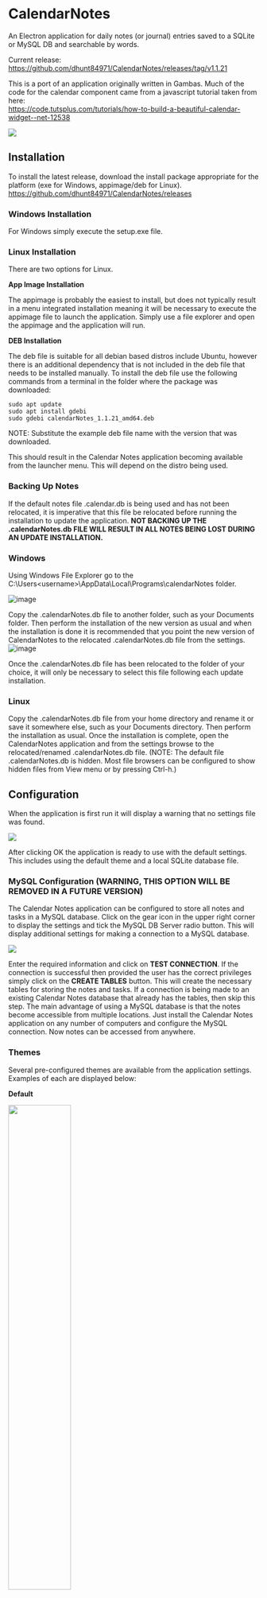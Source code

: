 # CalendarNotes
An Electron application for daily notes (or journal) entries saved to a SQLite or MySQL DB and searchable by words.

Current release:
<br/>https://github.com/dhunt84971/CalendarNotes/releases/tag/v1.1.21


This is a port of an application originally written in Gambas.  Much of the code for the calendar component came from a 
javascript tutorial taken from here:
<br/>https://code.tutsplus.com/tutorials/how-to-build-a-beautiful-calendar-widget--net-12538

<img src="./screenshots/markdown.png">

## Installation
To install the latest release, download the install package appropriate for the platform (exe for Windows, appimage/deb for Linux).
<br/>
https://github.com/dhunt84971/CalendarNotes/releases

### Windows Installation
For Windows simply execute the setup.exe file.

### Linux Installation
There are two options for Linux.  

**App Image Installation**

The appimage is probably the easiest to install, but does not typically result in a menu integrated installation meaning it will be necessary to execute the appimage file to launch the application.  Simply use a file explorer and open the appimage and the application will run.  

**DEB Installation**

The deb file is suitable for all debian based distros include Ubuntu, however there is an additional dependency that is not included in the deb file that needs to be installed manually.  To install the deb file use the following commands from a terminal in the folder where the package was downloaded:

```
sudo apt update
sudo apt install gdebi
sudo gdebi calendarNotes_1.1.21_amd64.deb
```
NOTE: Substitute the example deb file name with the version that was downloaded.

This should result in the Calendar Notes application becoming available from the launcher menu.  This will depend on the distro being used.

### Backing Up Notes
If the default notes file .calendar.db is being used and has not been relocated, it is imperative that this file be relocated before running the installation to update the application.  **NOT BACKING UP THE .calendarNotes.db FILE WILL RESULT IN ALL NOTES BEING LOST DURING AN UPDATE INSTALLATION.**

### Windows
Using Windows File Explorer go to the C:\Users\<username>\AppData\Local\Programs\calendarNotes folder.

![image](https://user-images.githubusercontent.com/674065/155982833-0253f758-096c-4128-a96c-fb847c94a603.png)

Copy the .calendarNotes.db file to another folder, such as your Documents folder.  Then perform the installation of the new version as usual and when the installation is done it is recommended that you point the new version of CalendarNotes to the relocated .calendarNotes.db file from the settings.
![image](https://user-images.githubusercontent.com/674065/155983909-b85a3d57-6698-4806-8c46-e679c9deb20d.png)

Once the .calendarNotes.db file has been relocated to the folder of your choice, it will only be necessary to select this file following each update installation.

### Linux
Copy the .calendarNotes.db file from your home directory and rename it or save it somewhere else, such as your Documents directory.  Then perform the installation as usual.  Once the installation is complete, open the CalendarNotes application and from the settings browse to the relocated/renamed .calendarNotes.db file.  (NOTE: The default file .calendarNotes.db is hidden.  Most file browsers can be configured to show hidden files from View menu or by pressing Ctrl-h.)

## Configuration
When the application is first run it will display a warning that no settings file was found.

<img src="./screenshots/no_settings_warning.png">

After clicking OK the application is ready to use with the default settings.  This includes using the default theme and a local SQLite database file.

### MySQL Configuration (WARNING, THIS OPTION WILL BE REMOVED IN A FUTURE VERSION)
The Calendar Notes application can be configured to store all notes and tasks in a MySQL database.  Click on the gear icon in the upper right corner to display the settings and tick the MySQL DB Server radio button.  This will display additional settings for making a connection to a MySQL database.  

<img src="./screenshots/mysql_settings.png">

Enter the required information and click on **TEST CONNECTION**.  If the connection is successful then provided the user has the correct privileges simply click on the **CREATE TABLES** button.  This will create the necessary tables for storing the notes and tasks.  If a connection is being made to an existing Calendar Notes database that already has the tables, then skip this step.  The main advantage of using a MySQL database is that the notes become accessible from multiple locations.  Just install the Calendar Notes application on any number of computers and configure the MySQL connection.  Now notes can be accessed from anywhere.

### Themes
Several pre-configured themes are available from the application settings.  Examples of each are displayed below:

**Default**

<img src="./screenshots/theme_default.png" style="width: 50%; height: 50%">

**Warm**

<img src="./screenshots/theme_warm.png" style="width: 50%; height: 50%">

**Cool**

<img src="./screenshots/theme_cool.png" style="width: 50%; height: 50%">

**Green**

<img src="./screenshots/theme_green.png" style="width: 50%; height: 50%">

**Pink**

<img src="./screenshots/theme_pink.png" style="width: 50%; height: 50%">

**Tron**

<img src="./screenshots/markdown.png" style="width: 50%; height: 50%">

**Clu**

<img src="./screenshots/theme_clu.png" style="width: 50%; height: 50%">

### Experimental
The **Experimental** option is for enabling features that are still being tested.

## Features
The main feature of the application is to provide a place to enter and store notes for a particular day on the calendar.  Click on a day in the calendar and the notes for that day are displayed.  Use the **>>** button to navigate directly to today's notes.

<img src="./screenshots/not_markdown.png">

### Tasks
The tasks area provides a single location for any active tasks that need to be always displayed.  The tasks are not associated with any particular day and are not archived meaning if changes are made to the tasks area and the **SAVE** button is pressed whatever changes were made to tasks are permanent.  That is why this area is meant for reminders, such as TO DO lists.  Use the Notes area to record when a task has actually been worked on.

### Save and Revert
The **SAVE** button is used to save any changes that are made to the notes or tasks.  To remind the user to press the **SAVE** button astericks (*) are placed on either side of the **SAVE** button to indicate that an edit has been made but not saved.  The only time that edits are automatically saved is when the selected date is changed.  **NOTE: This means unsaved edits will be lost if the application is closed.  Version 1.1.15+ will prompt the user if the application is being closed and there are unsaved changes.**

The **REVERT** button is there to remove any unsaved edits.  For example, if the user has inadvertantly mashed on the keyboard and destroyed their notes, clicking on the **REVERT** button will pull the unedited notes from the database and load these back into the notes area.  This also applies to tasks.

### Date Navigation
Date navigation is accomplished by clicking on a date in the calendar.  This will immediately save the current notes and tasks and load the notes for the selected date.  Use the **>>** button to navigate to today and the left and right arrow buttons to move to the previous or next month.  By holding the **Ctrl** key and clicking on an arrow it is possible to move 12 months into the past or future.

### Search
One of the most powerful features of the Calendar Notes application is the simple to use search feature.  To search for a note containing some words click on the **SEARCH** button and enter the words into the text field to the left of the **GO** button then click on the **GO** button to execute the search.  The search uses an inclusive condition for the words being sought meaning that only notes containing ALL of the words will be included in the results.  The results are displayed as buttons below the search entry field.  Each button displays a date where matching words were found.

<img src="./screenshots/search_results.png">

By hovering over a date in the search results a preview of the note will be displayed in the notes area.  The words being searched for will be highlighted in the previewed notes.  To edit the notes for this day click on the dated button and the calendar will select that date and display the notes.

### Markdown
A markdown renderer has been included to allow the user to enter notes using markdown syntax.  To display the fully rendered markdown click on the **MARKDOWN** button.  It is not possible to edit the notes while markdown rendering is enabled.  To disable the markdown mode click on the **EDIT** button.  The markdown mode applies to the search result previews as well as the currently displayed notes.

<img src="./screenshots/markdown.png">

### Full Window Notes
In order to keep the application as functional as possible the left side of the application can be hidden so that only the notes editor area is displayed.  To do this click on the left pointing arrow next to the word **NOTES** at the top of the notes editor area.  To restore the left side, click on the right pointing arrow.

<img src="./screenshots/fullwindow_notes.png">



## Documents
Currently an experimental feature, enabling documents provides additional functionality allowing the user to create documents and multiple pages for each document.  Use the gear to expose the settings and check the box next to Documents to enable the feature.

<img src="./screenshots/settings_documents.png">

### Add a Document
To add a document, click on the **DOCS** button to reveal the documents and then click the **+ ADD DOC** button.

<img src="./screenshots/add_document.png">

A page will automatically be added for the newly created document.  The new document and new page will have a default name.  Right click on the Document or Page button to display the context menu for the selected item.

<img src="./screenshots/modify_document.png">

Use the document and page context menus to modify the selected item.

#### Document Context Menu
  + **ADD DOC** - Add a document under the selected document.

  + **RENAME** - Rename the selected document.  Documents at the same level cannot have the same name.

  + **REMOVE** - Delete the selected document.  Deleting a document deletes all sub-documents and pages.

  + **MOVE UP** - Move the selected document up in the list.  This does not change the level, only the order.

  + **MOVE DOWN** - Move the selected document down in the list.  This does not change the level, only the order.

#### Page Context Menu
  + **RENAME** - Rename the selected page.  Pages within the same document cannot have the same name.

  + **REMOVE** - Delete the selected page.

  + **INCREASE INDENT** - Indent the page button to the right.  This is just a visual means of establishing a relationship between pages in the same document.

  + **DECREASE INDENT** - Remove indent from the page button.  This moves the button to the left by one indent level per click.

  + **MOVE UP** - Move the selected page up in the list.

  + **MOVE DOWN** - Move the selected page down in the list.

### Drag and Drop
Documents and pages can be moved by dragging and dropping.  Dragging a document will move all sub-documents under that document.  Pages can be dragged from one document to another. 

## Development Setup
VS Code is the recommended IDE.  Install VS Code using the instructions from the VS Code website.  Install nodejs and npm:

For Debian based Linux systems run:
```
sudo apt-get update
sudo apt-get install nodejs npm
```

### Development SQLite Dependencies
To setup a session for development it may be necessary to install python and make sure it is in the path.  This is because if a SQLite binary cannot be found for the installed version of Electron it will need to be built from source and the source includes python code.

For Debian based Linux systems run:
```
sudo apt-get update
sudo apt-get install python
```
